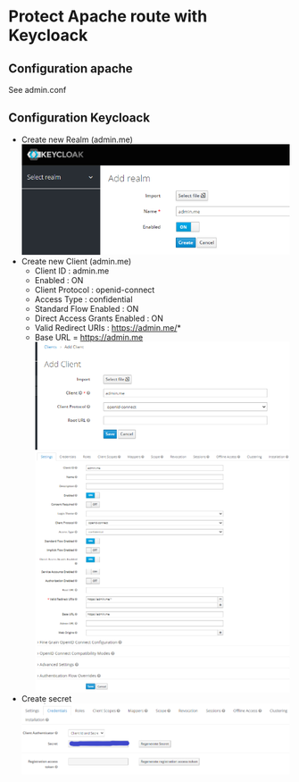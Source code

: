# Protect Apache route with Keycloack

## Configuration apache
See admin.conf

## Configuration Keycloack
- Create new Realm (admin.me)
![alt](https://github.com/cruizsan/apache-protect-openid/raw/master/keycloack/img/001.PNG)
- Create new Client (admin.me)
  - Client ID : admin.me
  - Enabled : ON
  - Client Protocol : openid-connect
  - Access Type : confidential
  - Standard Flow Enabled : ON
  - Direct Access Grants Enabled : ON
  - Valid Redirect URIs : https://admin.me/*
  - Base URL = https://admin.me
![alt](https://github.com/cruizsan/apache-protect-openid/raw/master/keycloack/img/002.PNG)
![alt](https://github.com/cruizsan/apache-protect-openid/raw/master/keycloack/img/003.PNG)
- Create secret
![alt](https://github.com/cruizsan/apache-protect-openid/raw/master/keycloack/img/004.PNG)
